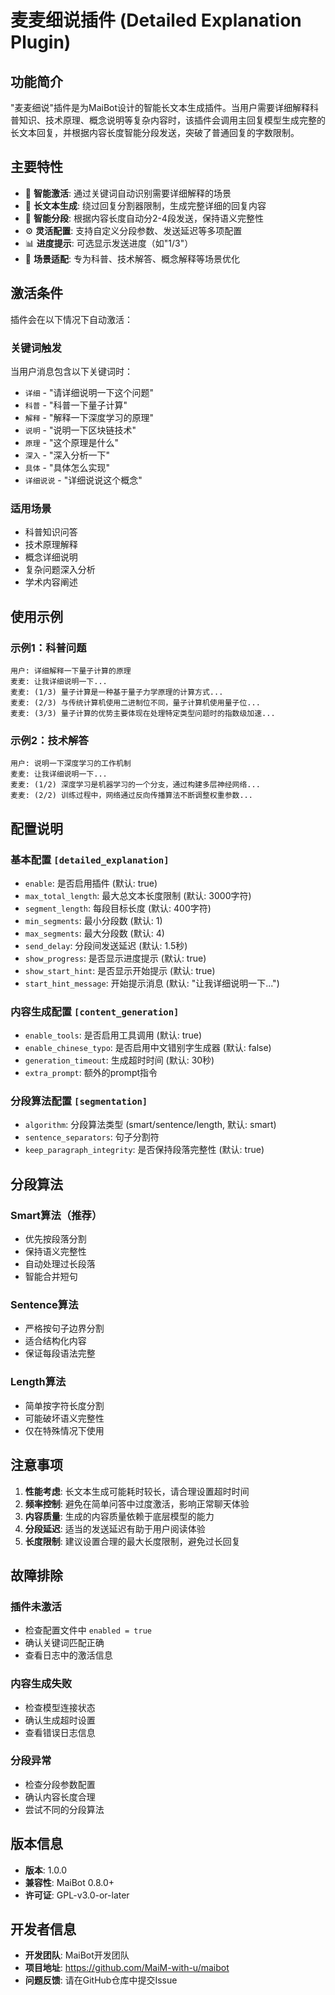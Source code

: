 # 麦麦细说插件 (Detailed Explanation Plugin)

## 功能简介

"麦麦细说"插件是为MaiBot设计的智能长文本生成插件。当用户需要详细解释科普知识、技术原理、概念说明等复杂内容时，该插件会调用主回复模型生成完整的长文本回复，并根据内容长度智能分段发送，突破了普通回复的字数限制。

## 主要特性

- 🧠 **智能激活**: 通过关键词自动识别需要详细解释的场景
- 📝 **长文本生成**: 绕过回复分割器限制，生成完整详细的回复内容
- 🔄 **智能分段**: 根据内容长度自动分2-4段发送，保持语义完整性
- ⚙️ **灵活配置**: 支持自定义分段参数、发送延迟等多项配置
- 📊 **进度提示**: 可选显示发送进度（如"1/3"）
- 🎯 **场景适配**: 专为科普、技术解答、概念解释等场景优化

## 激活条件

插件会在以下情况下自动激活：

### 关键词触发
当用户消息包含以下关键词时：
- `详细` - "请详细说明一下这个问题"
- `科普` - "科普一下量子计算"
- `解释` - "解释一下深度学习的原理"
- `说明` - "说明一下区块链技术"
- `原理` - "这个原理是什么"
- `深入` - "深入分析一下"
- `具体` - "具体怎么实现"
- `详细说说` - "详细说说这个概念"

### 适用场景
- 科普知识问答
- 技术原理解释
- 概念详细说明
- 复杂问题深入分析
- 学术内容阐述

## 使用示例

### 示例1：科普问题
```
用户: 详细解释一下量子计算的原理
麦麦: 让我详细说明一下...
麦麦: (1/3) 量子计算是一种基于量子力学原理的计算方式...
麦麦: (2/3) 与传统计算机使用二进制位不同，量子计算机使用量子位...
麦麦: (3/3) 量子计算的优势主要体现在处理特定类型问题时的指数级加速...
```

### 示例2：技术解答
```
用户: 说明一下深度学习的工作机制
麦麦: 让我详细说明一下...
麦麦: (1/2) 深度学习是机器学习的一个分支，通过构建多层神经网络...
麦麦: (2/2) 训练过程中，网络通过反向传播算法不断调整权重参数...
```

## 配置说明

### 基本配置 `[detailed_explanation]`

- `enable`: 是否启用插件 (默认: true)
- `max_total_length`: 最大总文本长度限制 (默认: 3000字符)
- `segment_length`: 每段目标长度 (默认: 400字符)
- `min_segments`: 最小分段数 (默认: 1)
- `max_segments`: 最大分段数 (默认: 4)
- `send_delay`: 分段间发送延迟 (默认: 1.5秒)
- `show_progress`: 是否显示进度提示 (默认: true)
- `show_start_hint`: 是否显示开始提示 (默认: true)
- `start_hint_message`: 开始提示消息 (默认: "让我详细说明一下...")

### 内容生成配置 `[content_generation]`

- `enable_tools`: 是否启用工具调用 (默认: true)
- `enable_chinese_typo`: 是否启用中文错别字生成器 (默认: false)
- `generation_timeout`: 生成超时时间 (默认: 30秒)
- `extra_prompt`: 额外的prompt指令

### 分段算法配置 `[segmentation]`

- `algorithm`: 分段算法类型 (smart/sentence/length, 默认: smart)
- `sentence_separators`: 句子分割符
- `keep_paragraph_integrity`: 是否保持段落完整性 (默认: true)

## 分段算法

### Smart算法（推荐）
- 优先按段落分割
- 保持语义完整性
- 自动处理过长段落
- 智能合并短句

### Sentence算法
- 严格按句子边界分割
- 适合结构化内容
- 保证每段语法完整

### Length算法
- 简单按字符长度分割
- 可能破坏语义完整性
- 仅在特殊情况下使用

## 注意事项

1. **性能考虑**: 长文本生成可能耗时较长，请合理设置超时时间
2. **频率控制**: 避免在简单问答中过度激活，影响正常聊天体验
3. **内容质量**: 生成的内容质量依赖于底层模型的能力
4. **分段延迟**: 适当的发送延迟有助于用户阅读体验
5. **长度限制**: 建议设置合理的最大长度限制，避免过长回复

## 故障排除

### 插件未激活
- 检查配置文件中 `enabled = true`
- 确认关键词匹配正确
- 查看日志中的激活信息

### 内容生成失败
- 检查模型连接状态
- 确认生成超时设置
- 查看错误日志信息

### 分段异常
- 检查分段参数配置
- 确认内容长度合理
- 尝试不同的分段算法

## 版本信息

- **版本**: 1.0.0
- **兼容性**: MaiBot 0.8.0+
- **许可证**: GPL-v3.0-or-later

## 开发者信息

- **开发团队**: MaiBot开发团队
- **项目地址**: https://github.com/MaiM-with-u/maibot
- **问题反馈**: 请在GitHub仓库中提交Issue
